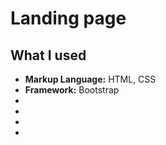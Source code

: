 # Landing page

<h2>What I used</h2>
<ul>
  <li><b>Markup Language:</b> HTML, CSS</li>
  <li><b>Framework:</b> Bootstrap</li>
  <li><b></b></li>
  <li><b></b></li>
  <li><b></b></li>
  <li><b></b></li>
</ul>
